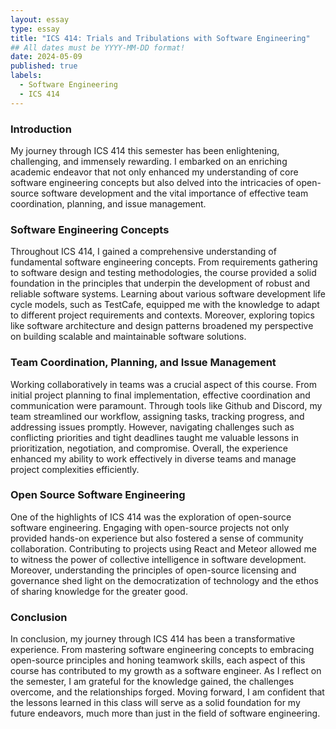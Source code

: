 ```yaml
---
layout: essay
type: essay
title: "ICS 414: Trials and Tribulations with Software Engineering"
## All dates must be YYYY-MM-DD format!
date: 2024-05-09
published: true
labels:
  - Software Engineering
  - ICS 414
---
```


### Introduction

My journey through ICS 414 this semester has been enlightening, challenging, and immensely rewarding.  I embarked on an enriching academic endeavor that not only enhanced my understanding of core software engineering concepts but also delved into the intricacies of open-source software development and the vital importance of effective team coordination, planning, and issue management.

### Software Engineering Concepts

Throughout ICS 414, I gained a comprehensive understanding of fundamental software engineering concepts. From requirements gathering to software design and testing methodologies, the course provided a solid foundation in the principles that underpin the development of robust and reliable software systems. Learning about various software development life cycle models, such as TestCafe, equipped me with the knowledge to adapt to different project requirements and contexts. Moreover, exploring topics like software architecture and design patterns broadened my perspective on building scalable and maintainable software solutions.

### Team Coordination, Planning, and Issue Management

Working collaboratively in teams was a crucial aspect of this course. From initial project planning to final implementation, effective coordination and communication were paramount. Through tools like Github and Discord, my team streamlined our workflow, assigning tasks, tracking progress, and addressing issues promptly. However, navigating challenges such as conflicting priorities and tight deadlines taught me valuable lessons in prioritization, negotiation, and compromise. Overall, the experience enhanced my ability to work effectively in diverse teams and manage project complexities efficiently.

### Open Source Software Engineering

One of the highlights of ICS 414 was the exploration of open-source software engineering. Engaging with open-source projects not only provided hands-on experience but also fostered a sense of community collaboration. Contributing to projects using React and Meteor allowed me to witness the power of collective intelligence in software development. Moreover, understanding the principles of open-source licensing and governance shed light on the democratization of technology and the ethos of sharing knowledge for the greater good.

### Conclusion

In conclusion, my journey through ICS 414 has been a transformative experience. From mastering software engineering concepts to embracing open-source principles and honing teamwork skills, each aspect of this course has contributed to my growth as a software engineer. As I reflect on the semester, I am grateful for the knowledge gained, the challenges overcome, and the relationships forged. Moving forward, I am confident that the lessons learned in this class will serve as a solid foundation for my future endeavors, much more than just in the field of software engineering.
